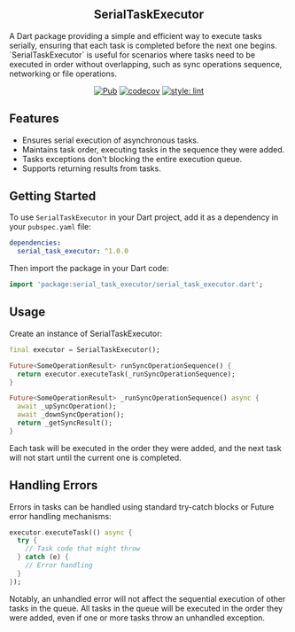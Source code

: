 <h2 align="center">SerialTaskExecutor</h2>
A Dart package providing a simple and efficient way to execute tasks serially, ensuring that each task is completed before the next one begins. `SerialTaskExecutor` is useful for scenarios where tasks need to be executed in order without overlapping, such as sync operations sequence, networking or file operations.

<p align="center">
<a href="https://pub.dev/packages/serial_task_executor"><img src="https://img.shields.io/pub/v/serial_task_executor.svg" alt="Pub"></a>
<a href="https://codecov.io/gh/DartAndrik/serial_task_executor"><img src="https://codecov.io/gh/DartAndrik/serial_task_executor/branch/master/graph/badge.svg" alt="codecov"></a>
<a href="https://github.com/passsy/dart-lint"><img src="https://img.shields.io/badge/style-lint-40c4ff.svg" alt="style: lint"></a>
</p>
<p align="center">

## Features

- Ensures serial execution of asynchronous tasks.
- Maintains task order, executing tasks in the sequence they were added.
- Tasks exceptions don't blocking the entire execution queue.
- Supports returning results from tasks.

## Getting Started

To use `SerialTaskExecutor` in your Dart project, add it as a dependency in your `pubspec.yaml` file:

```yaml
dependencies:
  serial_task_executor: ^1.0.0
```
Then import the package in your Dart code:

```dart
import 'package:serial_task_executor/serial_task_executor.dart';

```

## Usage

Create an instance of SerialTaskExecutor:
```dart
final executor = SerialTaskExecutor();

Future<SomeOperationResult> runSyncOperationSequence() {
  return executor.executeTask(_runSyncOperationSequence);
}

Future<SomeOperationResult> _runSyncOperationSequence() async {
  await _upSyncOperation();
  await _downSyncOperation();
  return _getSyncResult();
}
```
Each task will be executed in the order they were added, and the next task will not start until the current one is completed.

## Handling Errors

Errors in tasks can be handled using standard try-catch blocks or Future error handling mechanisms:
```dart
executor.executeTask(() async {
  try {
    // Task code that might throw
  } catch (e) {
    // Error handling
  }
});
```
Notably, an unhandled error will not affect the sequential execution of other tasks in the queue. All tasks in the queue will be executed in the order they were added, even if one or more tasks throw an unhandled exception.
